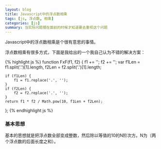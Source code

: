 ```yaml
---
layout: blog
title: Javascript中的浮点数相乘
tags: [js, 浮点数, 相乘]
categories: [js]
summary: 当实际问题摆在面前的时候才知道要去重视这个问题
---
```

Javascript中的浮点数相乘是个很有意思的事情。

浮点数相乘有很多方式，下面是我给出的一个我自己认为不错的解决方案：

{% highlight js %}
function FxF(f1, f2) {
    f1 += '';
    f2 += '';
    var f1Len = f1.split('.')[1].length,
        f2Len = f2.split('.')[1].length;

    if (f1Len) {
        f1 = f1.replace('.', '');
    }
    if (f2Len) {
        f2 = f2.replace('.', '');
    }
    return f1 * f2 / Math.pow(10, f1Len + f2Len);
};
{% endhighlight js %}

### 基本思想
基本的思想就是把浮点数全部变成整数，然后除以等值的10的N阶次方。N为（两个浮点数的后面长度之和）。

